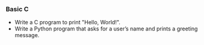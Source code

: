 ### Basic C

- Write a C program to print "Hello, World!".
- Write a Python program that asks for a user’s name and prints a greeting message.
